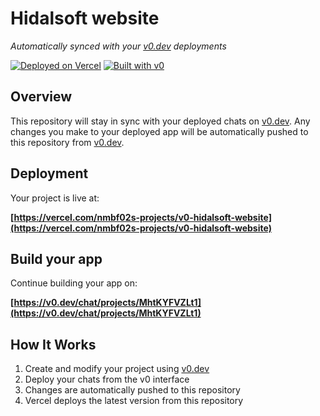 # Hidalsoft website

*Automatically synced with your [v0.dev](https://v0.dev) deployments*

[![Deployed on Vercel](https://img.shields.io/badge/Deployed%20on-Vercel-black?style=for-the-badge&logo=vercel)](https://vercel.com/nmbf02s-projects/v0-hidalsoft-website)
[![Built with v0](https://img.shields.io/badge/Built%20with-v0.dev-black?style=for-the-badge)](https://v0.dev/chat/projects/MhtKYFVZLt1)

## Overview

This repository will stay in sync with your deployed chats on [v0.dev](https://v0.dev).
Any changes you make to your deployed app will be automatically pushed to this repository from [v0.dev](https://v0.dev).

## Deployment

Your project is live at:

**[https://vercel.com/nmbf02s-projects/v0-hidalsoft-website](https://vercel.com/nmbf02s-projects/v0-hidalsoft-website)**

## Build your app

Continue building your app on:

**[https://v0.dev/chat/projects/MhtKYFVZLt1](https://v0.dev/chat/projects/MhtKYFVZLt1)**

## How It Works

1. Create and modify your project using [v0.dev](https://v0.dev)
2. Deploy your chats from the v0 interface
3. Changes are automatically pushed to this repository
4. Vercel deploys the latest version from this repository
